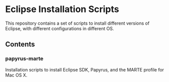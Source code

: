 # Eclipse Installation Scripts

This repository contains a set of scripts to install different versions of Eclipse, with different configurations in different OS.

## Contents

### papyrus-marte

Installation scripts to install Eclipse SDK, Papyrus, and the MARTE profile for Mac OS X.

